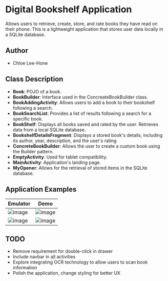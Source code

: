 # Digital Bookshelf Application
Allows users to retrieve, create, store, and rate books they have read on their phone. This is a lightweight application that stores user data locally in a SQLite database. 
## Author
* Chloe Lee-Hone
## Class Description
* **Book**: POJO of a book.
* **BookBuilder**: Interface used in the ConcreateBookBuilder class.
* **BookAddingActivity**: Allows users to add a book to their bookshelf following a search.
* **BookSearchList**: Provides a list of results following a search for a specific book.
* **BookShelf**: Displays all books saved and rated by the user. Retrieves data from a local SQLite database.
* **BookshelfDetailsFragment**: Displays a stored book's details, including its author, year, description, and the user's rating
* **ConcreteBookBuilder**: Allows the user to create a custom book using the Builder pattern.
* **EmptyActivity**: Used for tablet compatibility.
* **MainActivity**: Application's landing page.
* **MyOpener**: Allows for the retrieval of stored items in the SQLite database.
## Application Examples
| Emulator | Demo |
|----------|------|
| ![image](https://github.com/CLeeHone/android-bookshelf-application/assets/67878819/1667887f-cd91-4834-ab67-a4965e5703c9) | ![image](https://github.com/CLeeHone/android-bookshelf-application/assets/67878819/7c02bb37-9d75-428a-9df7-84a02d075fef) |
| ![image](https://github.com/CLeeHone/android-bookshelf-application/assets/67878819/a223668e-d59b-4f24-a3e1-959d2e657ee1) | ![image](https://github.com/CLeeHone/android-bookshelf-application/assets/67878819/9427c89e-daa4-4970-93a5-18e0980743fe) |
## TODO
* Remove requirement for double-click in drawer
* Include navbar in all activities
* Explore integrating OCR technology to allow users to scan book information
* Polish the application, change styling for better UX
